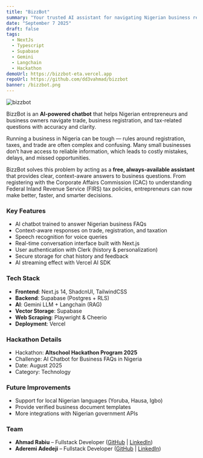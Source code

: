 ```yaml
---
title: "BizzBot"
summary: "Your trusted AI assistant for navigating Nigerian business regulations and requirements."
date: "September 7 2025"
draft: false
tags:
  - NextJs
  - Typescript
  - Supabase
  - Gemini
  - Langchain
  - Hackathon
demoUrl: https://bizzbot-eta.vercel.app
repoUrl: https://github.com/dd3vahmad/bizzbot
banner: /bizzbot.png
---
```


![bizzbot](/bizzbot.png)

BizzBot is an **AI-powered chatbot** that helps Nigerian entrepreneurs and business owners navigate trade, business registration, and tax-related questions with accuracy and clarity.

Running a business in Nigeria can be tough — rules around registration, taxes, and trade are often complex and confusing. Many small businesses don’t have access to reliable information, which leads to costly mistakes, delays, and missed opportunities.

BizzBot solves this problem by acting as a **free, always-available assistant** that provides clear, context-aware answers to business questions. From registering with the Corporate Affairs Commission (CAC) to understanding Federal Inland Revenue Service (FIRS) tax policies, entrepreneurs can now make better, faster, and smarter decisions.

### Key Features

- AI chatbot trained to answer Nigerian business FAQs
- Context-aware responses on trade, registration, and taxation
- Speech recognition for voice queries
- Real-time conversation interface built with Next.js
- User authentication with Clerk (history & personalization)
- Secure storage for chat history and feedback
- AI streaming effect with Vercel AI SDK

### Tech Stack

- **Frontend**: Next.js 14, ShadcnUI, TailwindCSS
- **Backend**: Supabase (Postgres + RLS)
- **AI**: Gemini LLM + Langchain (RAG)
- **Vector Storage**: Supabase
- **Web Scraping**: Playwright & Cheerio
- **Deployment**: Vercel

### Hackathon Details

- Hackathon: **Altschool Hackathon Program 2025**
- Challenge: AI Chatbot for Business FAQs in Nigeria
- Date: August 2025
- Category: Technology

### Future Improvements

- Support for local Nigerian languages (Yoruba, Hausa, Igbo)
- Provide verified business document templates
- More integrations with Nigerian government APIs

### Team

- **Ahmad Rabiu** – Fullstack Developer ([GitHub](https://github.com/dd3vahmad) | [LinkedIn](https://linkedin.com/in/rabiuahmad))
- **Aderemi Adedeji** – Fullstack Developer ([GitHub](https://github.com/Oreolion) | [LinkedIn](#))
